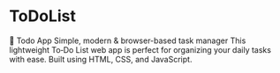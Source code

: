 # ToDoList
📝 Todo App Simple, modern &amp; browser-based task manager  This lightweight To‑Do List web app is perfect for organizing your daily tasks with ease. Built using HTML, CSS, and JavaScript.
